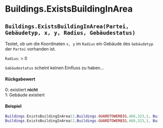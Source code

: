 # Buildings.ExistsBuildingInArea

## `Buildings.ExistsBuildingInArea(Partei, Gebäudetyp, x, y, Radius, Gebäudestatus)`

Testet, ob um die Koordinaten `x, y` im `Radius` ein Gebäude des `Gebäudetyp` der `Partei` vorhanden ist.

`Radius`: > 0

`Gabäudestatus` scheint keinen Einfluss zu haben...

#### Rückgabewert

0: existiert **nicht**\
1: Gebäude existiert

#### Beispiel

```lua
Buildings.ExistsBuildingInArea(2,Buildings.GUARDTOWERBIG,468,323,1, Buildings.READY)
Buildings.ExistsBuildingInArea(2,Buildings.GUARDTOWERBIG,468,323,1, Buildings.UNDERCONST
```
